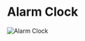 # Alarm Clock

<img src="https://github.com/RubensKj/relogio-despertador-as…mbly/blob/master/.github/clock_image.png?raw=true" alt="Alarm Clock" />
